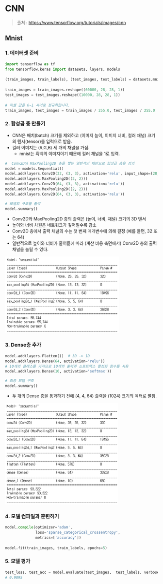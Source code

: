 # CNN

> 출처 : https://www.tensorflow.org/tutorials/images/cnn

## Mnist

### 1. 데이터셋 준비

```python
import tensorflow as tf
from tensorflow.keras import datasets, layers, models

(train_images, train_labels), (test_images, test_labels) = datasets.mnist.load_data()

train_images = train_images.reshape((60000, 28, 28, 1))
test_images = test_images.reshape((10000, 28, 28, 1))

# 픽셀 값을 0~1 사이로 정규화합니다.
train_images, test_images = train_images / 255.0, test_images / 255.0
```

### 2. 합성곱 층 만들기

- CNN은 배치(batch) 크기를 제외하고 (이미지 높이, 이미지 너비, 컬러 채널) 크기의 텐서(tensor)를 입력으로 받음.
- 컬러 이미지는 (R,G,B) 세 개의 채널을 가짐.
  - mnist는 흑백의 이미지이기 때문에 컬러 채널을 1로 입력.

```python
#  Conv2D와 MaxPooling2D 층을 쌓는 일반적인 패턴으로 합성곱 층을 정의
model = models.Sequential()
model.add(layers.Conv2D(32, (3, 3), activation='relu', input_shape=(28, 28, 1)))
model.add(layers.MaxPooling2D((2, 2)))
model.add(layers.Conv2D(64, (3, 3), activation='relu'))
model.add(layers.MaxPooling2D((2, 2)))
model.add(layers.Conv2D(64, (3, 3), activation='relu'))
```

```python
# 모델의 구조를 출력
model.summary()
```
- Conv2D와 MaxPooling2D 층의 출력은 (높이, 너비, 채널) 크기의 3D 텐서
- 높이와 너비 차원은 네트워크가 깊어질수록 감소
- Conv2D 층에서 출력 채널의 수는 첫 번째 매개변수에 의해 결정 (예를 들면, 32 또는 64)
- 일반적으로 높이와 너비가 줄어듦에 따라 (계산 비용 측면에서) Conv2D 층의 출력 채널을 늘릴 수 있다.

<img src="CNN.assets\image-20210315095002800.png" alt="image-20210315095002800" style="zoom:80%;" />

### 3. Dense층 추가

```python
model.add(layers.Flatten())	 # 3D -> 1D
model.add(layers.Dense(64, activation='relu'))
# 10개의 클래스를 가지므로 10개의 출력과 소프트맥스 활성화 함수를 사용
model.add(layers.Dense(10, activation='softmax'))
```

```python
# 최종 모델 구조
model.summary()
```

- 두 개의 Dense 층을 통과하기 전에 (4, 4, 64) 출력을 (1024) 크기의 벡터로 펼침.

<img src="CNN.assets\image-20210315095931465.png" alt="image-20210315095931465" style="zoom:80%;" />

### 4. 모델 컴파일과 훈련하기

```python
model.compile(optimizer='adam',
              loss='sparse_categorical_crossentropy',
              metrics=['accuracy'])

model.fit(train_images, train_labels, epochs=5)
```

### 5.  모델 평가

```python
test_loss, test_acc = model.evaluate(test_images,  test_labels, verbose=2)
# 0.9895
```

